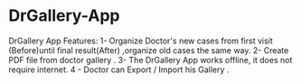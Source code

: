 # DrGallery-App
DrGallery App Features: 1- Organize Doctor's new cases from first visit (Before)until final result(After) ,organize old cases the same way. 2- Create PDF file from doctor gallery . 3- The DrGallery App works offline, it does not require internet. 4 - Doctor can Export / Import his Gallery . 

